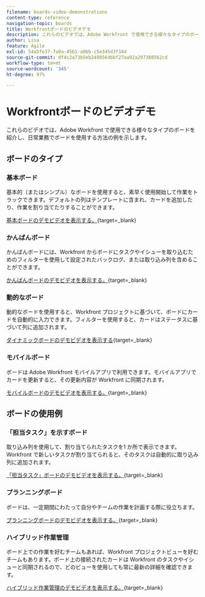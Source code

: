 ```yaml
---
filename: boards-video-demonstrations
content-type: reference
navigation-topic: boards
title: Workfrontボードのビデオデモ
description: これらのビデオでは、Adobe Workfront で使用できる様々なタイプのボードを紹介し、日常業務でボードを使用する方法の例を示します。
author: Lisa
feature: Agile
exl-id: 54a5fe37-7a0a-45b1-a0bb-c5e345d3f34d
source-git-commit: df4c2a73b5eb2498564bbf27aa92a297388562cd
workflow-type: tm+mt
source-wordcount: '345'
ht-degree: 97%

---
```


# Workfrontボードのビデオデモ

<!--Audited: 12/2023-->

これらのビデオでは、Adobe Workfront で使用できる様々なタイプのボードを紹介し、日常業務でボードを使用する方法の例を示します。

## ボードのタイプ

### 基本ボード

基本的（またはシンプル）なボードを使用すると、素早く使用開始して作業をトラックできます。デフォルトの列はテンプレートに含まれ、カードを追加したり、作業を割り当てたりすることができます。

[基本ボードのデモビデオを表示する。](https://video.tv.adobe.com/v/3416382/){target=_blank}

### かんばんボード

かんばんボードには、Workfront からボードにタスクやイシューを取り込むためのフィルターを使用して設定されたバックログ、または取り込み列を含めることができます。

[かんばんボードのデモビデオを表示する。](https://video.tv.adobe.com/v/3416383/){target=_blank}

### 動的なボード

動的なボードを使用すると、Workfront プロジェクトに基づいて、ボードにカードを自動的に入力できます。フィルターを使用すると、カードはステータスに基づいて列に追加されます。

[ダイナミックボードのデモビデオを表示する](https://video.tv.adobe.com/v/3422404/){target=_blank}

### モバイルボード

ボードは Adobe Workfront モバイルアプリで利用できます。モバイルアプリでカードを更新すると、その更新内容が Workfront に同期されます。

[モバイルボードのデモビデオを表示する。](https://video.tv.adobe.com/v/3416379/){target=_blank}

## ボードの使用例

### 「担当タスク」を示すボード

取り込み列を使用して、割り当てられたタスクを1 か所で表示できます。Workfront で新しいタスクが割り当てられると、そのタスクは自動的に取り込み列に追加されます。

[「担当タスク」ボードのデモビデオを表示する。](https://video.tv.adobe.com/v/3416378/){target=_blank}

### プランニングボード

ボードは、一定期間にわたって自分やチームの作業を計画する際に役立ちます。

[プランニングボードのデモビデオを表示する。](https://video.tv.adobe.com/v/3416380/){target=_blank}

### ハイブリッド作業管理

ボード上での作業を好むチームもあれば、Workfront プロジェクトビューを好むチームもあります。ボード上の接続されたカードは Workfront のタスクやイシューと同期されるので、どのビューを使用しても常に最新の詳細を確認できます。

[ハイブリッド作業管理のデモビデオを表示する。](https://video.tv.adobe.com/v/3416381/){target=_blank}
